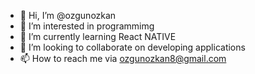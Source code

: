 - 👋 Hi, I’m @ozgunozkan
- 👀 I’m interested in programmimg
- 🌱 I’m currently learning React NATIVE
- 💞️ I’m looking to collaborate on developing applications
- 📫 How to reach me via ozgunozkan8@gmail.com

<!---
ozgunozkan/ozgunozkan is a ✨ special ✨ repository because its `README.md` (this file) appears on your GitHub profile.
You can click the Preview link to take a look at your changes.
--->
